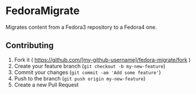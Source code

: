 # FedoraMigrate

Migrates content from a Fedora3 repository to a Fedora4 one.


## Contributing

1. Fork it ( https://github.com/[my-github-username]/fedora-migrate/fork )
2. Create your feature branch (`git checkout -b my-new-feature`)
3. Commit your changes (`git commit -am 'Add some feature'`)
4. Push to the branch (`git push origin my-new-feature`)
5. Create a new Pull Request
